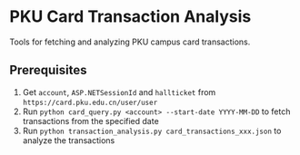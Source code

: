 # PKU Card Transaction Analysis

Tools for fetching and analyzing PKU campus card transactions.

## Prerequisites

1. Get `account`, `ASP.NETSessionId` and `hallticket` from `https://card.pku.edu.cn/user/user`
2. Run `python card_query.py <account> --start-date YYYY-MM-DD` to fetch transactions from the specified date
3. Run `python transaction_analysis.py card_transactions_xxx.json` to analyze the transactions

